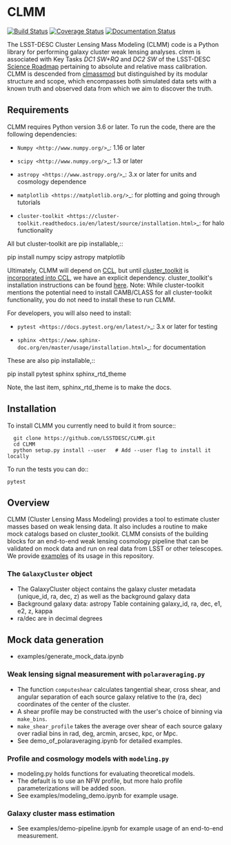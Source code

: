 # CLMM
[![Build Status](https://travis-ci.org/LSSTDESC/CLMM.svg?branch=master)](https://travis-ci.org/LSSTDESC/CLMM) 
[![Coverage Status](https://coveralls.io/repos/github/LSSTDESC/CLMM/badge.svg)](https://coveralls.io/github/LSSTDESC/CLMM)
[![Documentation Status](https://readthedocs.org/projects/clmm/badge/?version=master)](https://clmm.readthedocs.io/en/master/?badge=master)

The LSST-DESC Cluster Lensing Mass Modeling (CLMM) code is a Python library for performing galaxy cluster weak lensing analyses.
clmm is associated with Key Tasks _DC1 SW+RQ_ and _DC2 SW_ of the LSST-DESC [Science Roadmap](https://lsstdesc.org/sites/default/files/DESC_SRM_V1_4.pdf) pertaining to absolute and relative mass calibration.
CLMM is descended from [clmassmod](https://github.com/deapplegate/clmassmod) but distinguished by its modular structure and scope, which encompasses both simulated data sets with a known truth and observed data from which we aim to discover the truth.

## Requirements

CLMM requires Python version 3.6 or later.  To run the code, there are the following dependencies:

- `Numpy <http://www.numpy.org/>`_: 1.16 or later

- `scipy <http://www.numpy.org/>`_: 1.3 or later

- `astropy <https://www.astropy.org/>`_: 3.x or later for units and cosmology dependence

- `matplotlib <https://matplotlib.org/>`_: for plotting and going through tutorials

- `cluster-toolkit <https://cluster-toolkit.readthedocs.io/en/latest/source/installation.html>`_: for halo functionality
  
All but cluster-toolkit are pip installable,::

  pip install numpy scipy astropy matplotlib


Ultimately, CLMM will depend on [CCL](https://github.com/LSSTDESC/CCL), but until [cluster_toolkit](https://github.com/tmcclintock/cluster\_toolkit) is [incorporated into CCL](https://github.com/LSSTDESC/CCL/issues/291), we have an explicit dependency.
cluster\_toolkit's installation instructions can be found [here](https://cluster-toolkit.readthedocs.io/en/latest/). 
Note: While cluster-toolkit mentions the potential need to install CAMB/CLASS for all cluster-toolkit functionality, you do not need to install these to run CLMM.


For developers, you will also need to install:

- `pytest <https://docs.pytest.org/en/latest/>`_: 3.x or later for testing

- `sphinx <https://www.sphinx-doc.org/en/master/usage/installation.html>`_: for documentation

These are also pip installable,::

  pip install pytest sphinx sphinx_rtd_theme

Note, the last item, sphinx_rtd_theme is to make the docs.

## Installation

To install CLMM you currently need to build it from source::

```
  git clone https://github.com/LSSTDESC/CLMM.git
  cd CLMM
  python setup.py install --user   # Add --user flag to install it locally
```

To run the tests you can do::

  `pytest`

## Overview

CLMM (Cluster Lensing Mass Modeling) provides a tool to estimate cluster masses based on weak lensing data.
It also includes a routine to make mock catalogs based on cluster_toolkit.
CLMM consists of the building blocks for an end-to-end weak lensing cosmology pipeline that can be validated on mock data and run on real data from LSST or other telescopes.
We provide [examples](https://github.com/LSSTDESC/CLMM/tree/issue/115/readme/examples) of its usage in this repository.

### The `GalaxyCluster` object

  * The GalaxyCluster object contains the galaxy cluster metadata (unique_id, ra, dec, z) as well as the background galaxy data
  * Background galaxy data: astropy Table containing galaxy_id, ra, dec, e1, e2, z, kappa
  * ra/dec are in decimal degrees

## Mock data generation
  * examples/generate_mock_data.ipynb

### Weak lensing signal measurement with `polaraveraging.py`

  * The function `computeshear` calculates tangential shear, cross shear, and angular separation of each source galaxy relative to the (ra, dec) coordinates of the center of the cluster.
  * A shear profile may be constructed with the user's choice of binning via `make_bins`.
  * `make_shear_profile` takes the average over shear of each source galaxy over radial bins in rad, deg, arcmin, arcsec, kpc, or Mpc.
  * See demo_of_polaraveraging.ipynb for detailed examples.

### Profile and cosmology models with `modeling.py`

  * modeling.py holds functions for evaluating theoretical models.
  * The default is to use an NFW profile, but more halo profile parameterizations will be added soon.
  * See examples/modeling_demo.ipynb for example usage.

### Galaxy cluster mass estimation
  * See examples/demo-pipeline.ipynb for example usage of an end-to-end measurement.
